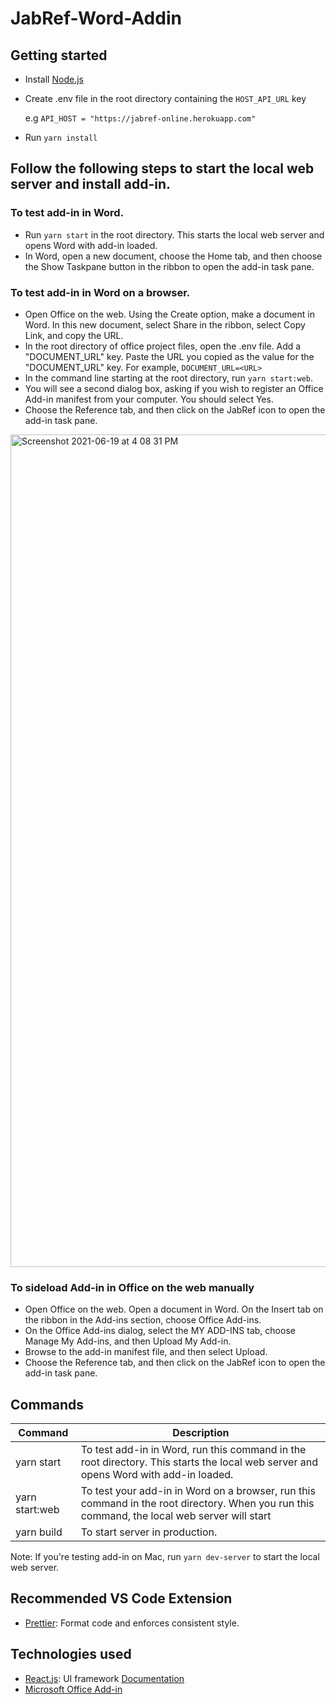 # JabRef-Word-Addin
## Getting started
- Install [Node.js](https://nodejs.org/)
- Create .env file in the root directory containing the `HOST_API_URL` key

  e.g `API_HOST = "https://jabref-online.herokuapp.com"`
- Run `yarn install`



## Follow the following steps to start the local web server and install add-in.
### To test add-in in Word.
- Run `yarn start` in the root directory. This starts the local web server and opens Word with add-in loaded.
- In Word, open a new document, choose the Home tab, and then choose the Show Taskpane button in the ribbon to open the add-in task pane.

### To test add-in in Word on a browser.
- Open Office on the web. Using the Create option, make a document in Word. In this new document, select Share in the ribbon, select Copy Link, and copy the URL.
- In the root directory of office project files, open the .env file. Add a "DOCUMENT_URL" key. Paste the URL you copied as the value for the "DOCUMENT_URL" key. For example,
`DOCUMENT_URL=<URL>`
- In the command line starting at the root directory, run `yarn start:web`.
- You will see a second dialog box, asking if you wish to register an Office Add-in manifest from your computer. You should select Yes.
- Choose the Reference tab, and then click on the JabRef icon to open the add-in task pane.
<img width="1332" alt="Screenshot 2021-06-19 at 4 08 31 PM" src="https://user-images.githubusercontent.com/62339705/122639736-334cf080-d119-11eb-9232-4b6e61d0147a.png">



### To sideload Add-in in Office on the web manually
- Open Office on the web. Open a document in Word. On the Insert tab on the ribbon in the Add-ins section, choose Office Add-ins.
- On the Office Add-ins dialog, select the MY ADD-INS tab, choose Manage My Add-ins, and then Upload My Add-in.
- Browse to the add-in manifest file, and then select Upload.
- Choose the Reference tab, and then click on the JabRef icon to open the add-in task pane.


## Commands

| Command | Description |
|---------|-------------|
| yarn start | To test add-in in Word, run this command in the root directory. This starts the local web server and opens Word with add-in loaded.|
| yarn start:web | To test your add-in in Word on a browser, run this command in the root directory. When you run this command, the local web server will start|
| yarn build | To start server in production. |

Note: If you're testing add-in on Mac, run `yarn dev-server` to start the local web server.

## Recommended VS Code Extension
- [Prettier](https://marketplace.visualstudio.com/items?itemName=esbenp.prettier-vscode): Format code and enforces consistent style.

## Technologies used
- [React.js](https://reactjs.org): UI framework [Documentation](https://reactjs.org/docs/getting-started.html)
- [Microsoft Office Add-in](https://docs.microsoft.com/en-us/office/dev/add-ins/)
